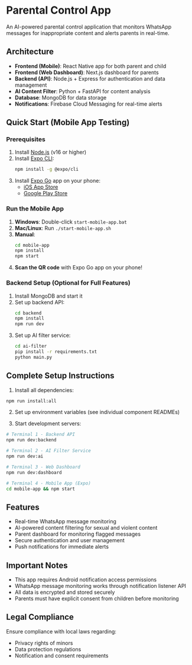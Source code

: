 # Parental Control App

An AI-powered parental control application that monitors WhatsApp messages for inappropriate content and alerts parents in real-time.

## Architecture

- **Frontend (Mobile)**: React Native app for both parent and child
- **Frontend (Web Dashboard)**: Next.js dashboard for parents
- **Backend (API)**: Node.js + Express for authentication and data management
- **AI Content Filter**: Python + FastAPI for content analysis
- **Database**: MongoDB for data storage
- **Notifications**: Firebase Cloud Messaging for real-time alerts

## Quick Start (Mobile App Testing)

### Prerequisites
1. Install [Node.js](https://nodejs.org/) (v16 or higher)
2. Install [Expo CLI](https://docs.expo.dev/get-started/installation/):
   ```bash
   npm install -g @expo/cli
   ```
3. Install [Expo Go](https://expo.dev/client) app on your phone:
   - [iOS App Store](https://apps.apple.com/app/expo-go/id982107779)
   - [Google Play Store](https://play.google.com/store/apps/details?id=host.exp.exponent)

### Run the Mobile App
1. **Windows**: Double-click `start-mobile-app.bat`
2. **Mac/Linux**: Run `./start-mobile-app.sh`
3. **Manual**: 
   ```bash
   cd mobile-app
   npm install
   npm start
   ```
4. **Scan the QR code** with Expo Go app on your phone!

### Backend Setup (Optional for Full Features)
1. Install MongoDB and start it
2. Set up backend API:
   ```bash
   cd backend
   npm install
   npm run dev
   ```
3. Set up AI filter service:
   ```bash
   cd ai-filter
   pip install -r requirements.txt
   python main.py
   ```

## Complete Setup Instructions

1. Install all dependencies:

```bash
npm run install:all
```

2. Set up environment variables (see individual component READMEs)

3. Start development servers:

```bash
# Terminal 1 - Backend API
npm run dev:backend

# Terminal 2 - AI Filter Service
npm run dev:ai

# Terminal 3 - Web Dashboard
npm run dev:dashboard

# Terminal 4 - Mobile App (Expo)
cd mobile-app && npm start
```

## Features

- Real-time WhatsApp message monitoring
- AI-powered content filtering for sexual and violent content
- Parent dashboard for monitoring flagged messages
- Secure authentication and user management
- Push notifications for immediate alerts

## Important Notes

- This app requires Android notification access permissions
- WhatsApp message monitoring works through notification listener API
- All data is encrypted and stored securely
- Parents must have explicit consent from children before monitoring

## Legal Compliance

Ensure compliance with local laws regarding:

- Privacy rights of minors
- Data protection regulations
- Notification and consent requirements
